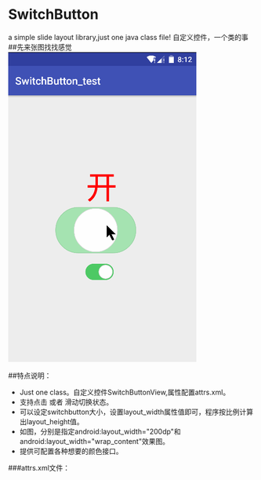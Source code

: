 # SwitchButton
a simple slide layout library,just one java class file! 自定义控件，一个类的事
##先来张图找找感觉  
![](https://github.com/mengzhinan/SwitchButton/blob/master/switchbutton.gif "还不错")

##特点说明：  
* Just one class。自定义控件SwitchButtonView,属性配置attrs.xml。
* 支持点击 或者 滑动切换状态。
* 可以设定switchbutton大小，设置layout_width属性值即可，程序按比例计算出layout_height值。
* 如图，分别是指定android:layout_width="200dp"和android:layout_width="wrap_content"效果图。
* 提供可配置各种想要的颜色接口。

###attrs.xml文件：
    <declare-styleable name="SwitchButtonView">
        <!--圆角矩形与内圆的间距-->
        <attr name="innerPaddingWidth" format="dimension|reference" />
        <!--底纹颜色-->
        <attr name="bgColor1" format="color|reference" />
        <!--填充颜色-->
        <attr name="bgColor2" format="color|reference" />
        <!--边框粗细-->
        <attr name="bgWidth" format="dimension|reference" />
        <!--选中颜色-->
        <attr name="coverColor" format="color|reference" />
        <!--圆默认颜色-->
        <attr name="circleDefaultColor" format="color|reference" />
        <!--圆按下颜色-->
        <attr name="circleSelectColor" format="color|reference" />
        <!--是否打开-->
        <attr name="isToggleOn" format="boolean" />
    </declare-styleable>
